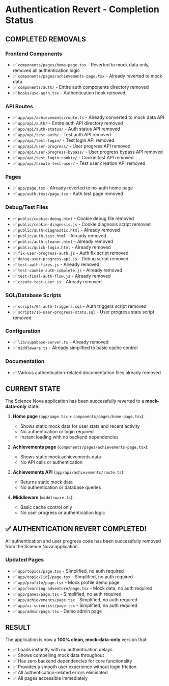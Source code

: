 # Authentication Revert - Completion Status

## COMPLETED REMOVALS

### Frontend Components
- ✅ `components/pages/home-page.tsx` - Reverted to mock data only, removed all authentication logic
- ✅ `components/pages/achievements-page.tsx` - Already reverted to mock data
- ✅ `components/auth/` - Entire auth components directory removed
- ✅ `hooks/use-auth.tsx` - Authentication hook removed

### API Routes
- ✅ `app/api/achievements/route.ts` - Already converted to mock data API
- ✅ `app/api/auth/` - Entire auth API directory removed
- ✅ `app/api/auth-status/` - Auth status API removed
- ✅ `app/api/test-auth/` - Test auth API removed  
- ✅ `app/api/test-login/` - Test login API removed
- ✅ `app/api/user-progress/` - User progress API removed
- ✅ `app/api/user-progress-bypass/` - User progress bypass API removed
- ✅ `app/api/test-login-cookie/` - Cookie test API removed
- ✅ `app/api/create-test-user/` - Test user creation API removed

### Pages
- ✅ `app/page.tsx` - Already reverted to no-auth home page
- ✅ `app/auth-test/page.tsx` - Auth test page removed

### Debug/Test Files
- ✅ `public/cookie-debug.html` - Cookie debug file removed
- ✅ `public/cookie-diagnosis.js` - Cookie diagnosis script removed
- ✅ `public/auth-diagnostic.html` - Already removed
- ✅ `public/auth-test.html` - Already removed
- ✅ `public/auth-cleaner.html` - Already removed
- ✅ `public/quick-login.html` - Already removed
- ✅ `fix-user-progress-auth.js` - Auth fix script removed
- ✅ `debug-user-progress-api.js` - Debug script removed
- ✅ `test-auth-fixes.js` - Already removed
- ✅ `test-cookie-auth-complete.js` - Already removed
- ✅ `test-final-auth-flow.js` - Already removed
- ✅ `create-test-user.js` - Already removed

### SQL/Database Scripts
- ✅ `scripts/04-auth-triggers.sql` - Auth triggers script removed
- ✅ `scripts/16-user-progress-stats.sql` - User progress stats script removed

### Configuration
- ✅ `lib/supabase-server.ts` - Already removed
- ✅ `middleware.ts` - Already simplified to basic cache control

### Documentation
- ✅ Various authentication-related documentation files already removed

## CURRENT STATE

The Science Nova application has been successfully reverted to a **mock-data-only** state:

1. **Home page** (`app/page.tsx` + `components/pages/home-page.tsx`):
   - Shows static mock data for user stats and recent activity
   - No authentication or login required
   - Instant loading with no backend dependencies

2. **Achievements page** (`components/pages/achievements-page.tsx`):
   - Shows static mock achievements data
   - No API calls or authentication

3. **Achievements API** (`app/api/achievements/route.ts`):
   - Returns static mock data
   - No authentication or database queries

4. **Middleware** (`middleware.ts`):
   - Basic cache control only
   - No user progress or authentication logic

## ✅ **AUTHENTICATION REVERT COMPLETED!**

All authentication and user progress code has been successfully removed from the Science Nova application.

### Updated Pages
- ✅ `app/topics/page.tsx` - Simplified, no auth required
- ✅ `app/topic/[id]/page.tsx` - Simplified, no auth required  
- ✅ `app/profile/page.tsx` - Mock profile demo page
- ✅ `app/learning-adventure/page.tsx` - Mock data, no auth required
- ✅ `app/games/page.tsx` - Simplified, no auth required
- ✅ `app/achievements/page.tsx` - Simplified, no auth required
- ✅ `app/ai-scientist/page.tsx` - Simplified, no auth required
- ✅ `app/admin/page.tsx` - Demo admin page

## RESULT

The application is now a **100% clean, mock-data-only** version that:
- ✅ Loads instantly with no authentication delays
- ✅ Shows compelling mock data throughout
- ✅ Has zero backend dependencies for core functionality  
- ✅ Provides a smooth user experience without login friction
- ✅ All authentication-related errors eliminated
- ✅ All pages accessible immediately
